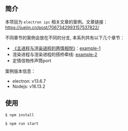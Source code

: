 ## 简介

本项目为 `electron ipc` 相关文章的案例。文章链接：https://juejin.cn/post/7067342993157537822/

不同章节的案例会放在不同的分支, 本系列共有以下几个章节：

- [《主进程与渲染进程的两情相悦》](https://juejin.cn/post/7067342993157537822/)：[example-1](https://github.com/LinDaiDai/electron-ipc-example/tree/example-1)
- 渲染进程与渲染进程的搭桥牵线: [example-2](https://github.com/LinDaiDai/electron-ipc-example/tree/example-2)
- 定情信物传声筒port

案例版本信息：

- electron: v13.6.7
- Nodejs: v16.13.2

## 使用

```
$ npm install
```

```
$ npm run start
```
